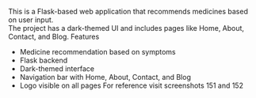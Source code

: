 This is a Flask-based web application that recommends medicines based on user input.  
The project has a dark-themed UI and includes pages like Home, About, Contact, and Blog.
Features
- Medicine recommendation based on symptoms
- Flask backend
- Dark-themed interface
- Navigation bar with Home, About, Contact, and Blog
- Logo visible on all pages
For reference visit screenshots 151 and 152
